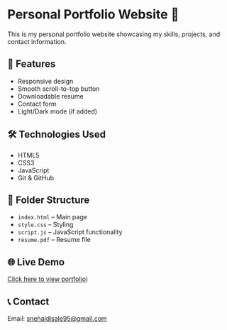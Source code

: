 
# Personal Portfolio Website 💼

This is my personal portfolio website showcasing my skills, projects, and contact information.

## 🚀 Features
- Responsive design
- Smooth scroll-to-top button
- Downloadable resume
- Contact form
- Light/Dark mode (if added)

## 🛠️ Technologies Used
- HTML5
- CSS3
- JavaScript
- Git & GitHub

## 📁 Folder Structure
- `index.html` – Main page
- `style.css` – Styling
- `script.js` – JavaScript functionality
- `resume.pdf` – Resume file

## 🌐 Live Demo
[Click here to view portfolio](https://github.com/Snehal-2024/portfolio.git))

## 📞 Contact
Email: snehaldisale95@gmail.com
